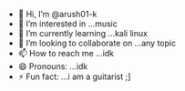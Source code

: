 - 👋 Hi, I’m @arush01-k
- 👀 I’m interested in ...music
- 🌱 I’m currently learning ...kali linux
- 💞️ I’m looking to collaborate on ...any topic
- 📫 How to reach me ...idk
- 😄 Pronouns: ...idk
- ⚡ Fun fact: ...i am a guitarist ;]

<!---
arush01-k/arush01-k is a ✨ special ✨ repository because its `README.md` (this file) appears on your GitHub profile.
You can click the Preview link to take a look at your changes.
--->
